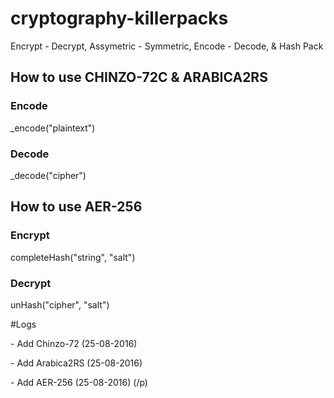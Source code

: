 # cryptography-killerpacks
Encrypt - Decrypt, Assymetric - Symmetric, Encode - Decode, &amp; Hash Pack

## How to use CHINZO-72C & ARABICA2RS
<h3> Encode </h3>
_encode("plaintext")

<h3> Decode </h3>
_decode("cipher")

## How to use AER-256
<h3> Encrypt </h3>
completeHash("string", "salt")

<h3> Decrypt </h3>
unHash("cipher", "salt")

#Logs
<p> - Add Chinzo-72 (25-08-2016) </p>
<p> - Add Arabica2RS (25-08-2016) </p>
<p> - Add AER-256 (25-08-2016) (/p)
